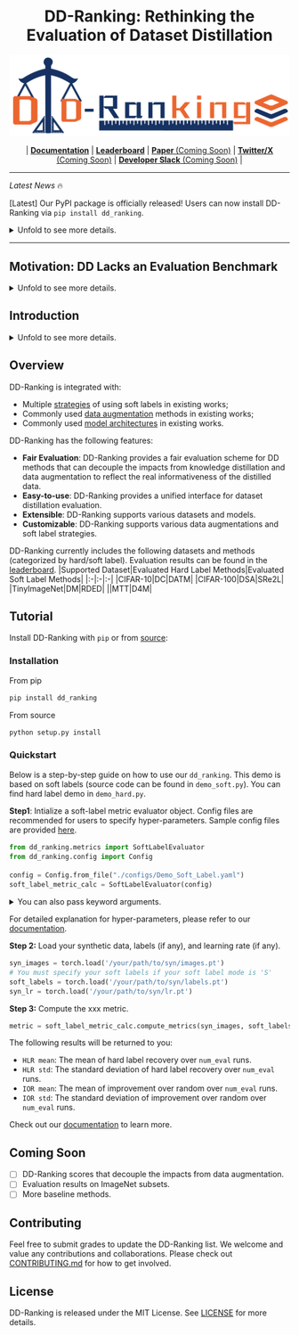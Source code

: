 # <center>DD-Ranking: Rethinking the Evaluation of Dataset Distillation</center>

<p align="center">
  <picture>
  <!-- Dark theme logo -->
    <source media="(prefers-color-scheme: dark)" srcset="static/logo.png">
    <!-- Light theme logo -->
    <img alt="DD-Ranking" src="static/logo.png"%>
  </picture>
</p>

<!-- <h3 align="center">
Fair and benchmark for dataset distillation.
</h3> -->
<p align="center">
| <a href="https://nus-hpc-ai-lab.github.io/DD-Ranking/"><b>Documentation</b></a> | <a href="https://huggingface.co/spaces/Soptq/DD-Ranking"><b>Leaderboard</b></a> | <a href=""><b>Paper </b> (Coming Soon)</a> | <a href=""><b>Twitter/X</b> (Coming Soon)</a> | <a href=""><b>Developer Slack</b> (Coming Soon)</a> |
</p>


---

*Latest News* 🔥

[Latest] Our PyPI package is officially released! Users can now install DD-Ranking via `pip install dd_ranking`.

<details>
<summary>Unfold to see more details.</summary>
<br>

- [2025/01] Our PyPI package is officially released! Users can now install DD-Ranking via `pip install dd_ranking`.

- [2024/12] We officially released DD-Ranking! DD-Ranking provides us a new benchmark decoupling the impacts from knowledge distillation and data augmentation.
</details>

---

## Motivation: DD Lacks an Evaluation Benchmark

<details>
<summary>Unfold to see more details.</summary>
<br>
Dataset Distillation (DD) aims to condense a large dataset into a much smaller one, which allows a model to achieve comparable performance after training on it. DD has gained extensive attention since it was proposed. With some foundational methods such as DC, DM, and MTT, various works have further pushed this area to a new standard with their novel designs.

![history](./static/history.png)

Notebaly, more and more methods are transitting from "hard label" to "soft label" in dataset distillation, especially during evaluation. **Hard labels** are categorical, having the same format of the real dataset. **Soft labels** are outputs of a pre-trained teacher model. 
Recently, Deng et al., pointed out that "a label is worth a thousand images". They showed analytically that soft labels are exetremely useful for accuracy improvement. 

However, since the essence of soft labels is **knowledge distillation**, we find that when applying the same evaluation method to randomly selected data, the test accuracy also improves significantly (see the figure above).

This makes us wonder: **Can the test accuracy of the model trained on distilled data reflect the real informativeness of the distilled data?**

Additionally, we have discoverd unfairness of using only test accuracy to demonstrate one's performance from the following three aspects:
1. Results of using hard and soft labels are not directly comparable since soft labels introduce teacher knowledge.
2. Strategies of using soft labels are diverse. For instance, different objective functions are used during evaluation, such as soft Cross-Entropy and Kullback–Leibler divergence. Also, one image may be mapped to one or multiple soft labels.
3. Different data augmentations are used during evaluation.

Motivated by this, we propose DD-Ranking, a new benchmark for DD evaluation. DD-Ranking provides a fair evaluation scheme for DD methods that can decouple the impacts from knowledge distillation and data augmentation to reflect the real informativeness of the distilled data.

</details>

## Introduction

<details>
<summary>Unfold to see more details.</summary>
<br>
DD-Ranking (DD, *i.e.*, Dataset Distillation) is an integrated and easy-to-use benchmark for dataset distillation. It aims to provide a fair evaluation scheme for DD methods that can decouple the impacts from knowledge distillation and data augmentation to reflect the real informativeness of the distilled data.

<!-- Hard label is tested -->
<!-- Keep the same compression ratio, comparing with random selection -->
### Benchmark

Revisit the original goal of dataset distillation: 
> The idea is to synthesize a small number of data points that do not need to come from the correct data distribution, but will, when given to the learning algorithm as training data, approximate the model trained on the original data. (Wang et al., 2020)
>

The evaluation method for DD-Ranking is grounded in the essence of dataset distillation, aiming to better reflect the informativeness of the synthesized data by assessing the following two aspects:  
1. The degree to which the original dataset is recovered under hard labels (hard label recovery): $\text{HLR}=\text{Acc.}{\text{full-hard}}-\text{Acc.}{\text{syn-hard}}$.  

2. The improvement over random selection when using personalized evaluation methods (improvement over random): $\text{IOR}=\text{Acc.}{\text{syn-any}}-\text{Acc.}{\text{rdm-any}}$.
$\text{Acc.}$ is the accuracy of models trained on different samples. Samples' marks are as follows:
- $\text{full-hard}$: Full dataset with hard labels;
- $\text{syn-hard}$: Synthetic dataset with hard labels;
- $\text{syn-any}$: Synthetic dataset with personalized evaluation methods (hard or soft labels);
- $\text{rdm-any}$: Randomly selected dataset (under the same compression ratio) with the same personalized evaluation methods.

DD-Ranking uses a weight sum of $\text{IOR}$ and $-\text{HLR}$ to rank different methods:
$\alpha = w\text{IOR}-(1-w)\text{HLR}, \quad w \in [0, 1]$

Formally, the **DD-Ranking Score (DDRS)** is defined as:
$(e^{\alpha}-e^{-1}) / (e - e^{-1})$

By default, we set $w = 0.5$ on the leaderboard, meaning that both $\text{IOR}$ and $\text{HLR}$ are equally important. Users can adjust the weights to emphasize one aspect on the leaderboard.

</details>

## Overview

DD-Ranking is integrated with:
<!-- Uniform Fair Labels: loss on soft label -->
<!-- Data Aug. -->
- Multiple [strategies](https://github.com/NUS-HPC-AI-Lab/DD-Ranking/tree/main/dd_ranking/loss) of using soft labels in existing works;
- Commonly used [data augmentation](https://github.com/NUS-HPC-AI-Lab/DD-Ranking/tree/main/dd_ranking/aug) methods in existing works;
- Commonly used [model architectures](https://github.com/NUS-HPC-AI-Lab/DD-Ranking/blob/main/dd_ranking/utils/networks.py) in existing works.

DD-Ranking has the following features:
- **Fair Evaluation**: DD-Ranking provides a fair evaluation scheme for DD methods that can decouple the impacts from knowledge distillation and data augmentation to reflect the real informativeness of the distilled data.
- **Easy-to-use**: DD-Ranking provides a unified interface for dataset distillation evaluation.
- **Extensible**: DD-Ranking supports various datasets and models.
- **Customizable**: DD-Ranking supports various data augmentations and soft label strategies.

DD-Ranking currently includes the following datasets and methods (categorized by hard/soft label). Evaluation results can be found in the [leaderboard](https://huggingface.co/spaces/Soptq/DD-Ranking).
|Supported Dataset|Evaluated Hard Label Methods|Evaluated Soft Label Methods|
|:-|:-|:-|
|CIFAR-10|DC|DATM|
|CIFAR-100|DSA|SRe2L|
|TinyImageNet|DM|RDED|
||MTT|D4M|



## Tutorial

Install DD-Ranking with `pip` or from [source](https://github.com/NUS-HPC-AI-Lab/DD-Ranking/tree/main):

### Installation

From pip

```bash
pip install dd_ranking
```

From source

```bash
python setup.py install
```
### Quickstart

Below is a step-by-step guide on how to use our `dd_ranking`. This demo is based on soft labels (source code can be found in `demo_soft.py`). You can find hard label demo in `demo_hard.py`.

**Step1**: Intialize a soft-label metric evaluator object. Config files are recommended for users to specify hyper-parameters. Sample config files are provided [here](https://github.com/NUS-HPC-AI-Lab/DD-Ranking/tree/main/configs).

```python
from dd_ranking.metrics import SoftLabelEvaluator
from dd_ranking.config import Config

config = Config.from_file("./configs/Demo_Soft_Label.yaml")
soft_label_metric_calc = SoftLabelEvaluator(config)
```

<details>
<summary>You can also pass keyword arguments.</summary>

```python
device = "cuda"
method_name = "DATM"                    # Specify your method name
ipc = 10                                # Specify your IPC
dataset = "CIFAR10"                     # Specify your dataset name
syn_data_dir = "./data/CIFAR10/IPC10/"  # Specify your synthetic data path
real_data_dir = "./datasets"            # Specify your dataset path
model_name = "ConvNet-3"                # Specify your model name
teacher_dir = "./teacher_models"		# Specify your path to teacher model chcekpoints
im_size = (32, 32)                      # Specify your image size
dsa_params = {                          # Specify your data augmentation parameters
    "prob_flip": 0.5,
    "ratio_rotate": 15.0,
    "saturation": 2.0,
    "brightness": 1.0,
    "contrast": 0.5,
    "ratio_scale": 1.2,
    "ratio_crop_pad": 0.125,
    "ratio_cutout": 0.5
}
save_path = f"./results/{dataset}/{model_name}/IPC{ipc}/dm_hard_scores.csv"

""" We only list arguments that usually need specifying"""
soft_label_metric_calc = SoftLabelEvaluator(
    dataset=dataset,
    real_data_path=real_data_dir, 
    ipc=ipc,
    model_name=model_name,
    soft_label_criterion='sce',  # Use Soft Cross Entropy Loss
    soft_label_mode='S',         # Use one-to-one image to soft label mapping
    data_aug_func='dsa',         # Use DSA data augmentation
    aug_params=dsa_params,       # Specify dsa parameters
    im_size=im_size,
    stu_use_torchvision=False,
    tea_use_torchvision=False,
    teacher_dir='./teacher_models',
    device=device,
    save_path=save_path
)
```
</details>

For detailed explanation for hyper-parameters, please refer to our <a href="">documentation</a>.

**Step 2:** Load your synthetic data, labels (if any), and learning rate (if any).

```python
syn_images = torch.load('/your/path/to/syn/images.pt')
# You must specify your soft labels if your soft label mode is 'S'
soft_labels = torch.load('/your/path/to/syn/labels.pt')
syn_lr = torch.load('/your/path/to/syn/lr.pt')
```

**Step 3:** Compute the xxx metric.

```python
metric = soft_label_metric_calc.compute_metrics(syn_images, soft_labels=soft_labels, syn_lr=syn_lr)
```

The following results will be returned to you:
- `HLR mean`: The mean of hard label recovery over `num_eval` runs.
- `HLR std`: The standard deviation of hard label recovery over `num_eval` runs.
- `IOR mean`: The mean of improvement over random over `num_eval` runs.
- `IOR std`: The standard deviation of improvement over random over `num_eval` runs.
<!-- - `IOR/HLR mean`: The mean of IOR/HLR over `num_eval` runs.
- `IOR/HLR std`: The standard deviation of IOR/HLR over `num_eval` runs. -->

Check out our <span style="color: #ff0000;">[documentation](https://nus-hpc-ai-lab.github.io/DD-Ranking/)</span> to learn more.

## Coming Soon
- [ ] DD-Ranking scores that decouple the impacts from data augmentation.
- [ ] Evaluation results on ImageNet subsets.
- [ ] More baseline methods.

## Contributing

<!-- Only PR for the 1st version of DD-Ranking -->
Feel free to submit grades to update the DD-Ranking list. We welcome and value any contributions and collaborations.
Please check out [CONTRIBUTING.md](./CONTRIBUTING.md) for how to get involved.

## License

DD-Ranking is released under the MIT License. See [LICENSE](./LICENSE) for more details.

<!-- ## Acknowledgement

DD-Ranking is a community project. The compute resources for development and testing are supported by the following organizations. Thanks for your support! -->

<!-- Note: Please sort them in alphabetical order. -->
<!-- Note: Please keep these consistent with docs/source/community/sponsors.md -->

<!-- - First Org.

We also have an official fundraising venue through <span style="color: #ff0000;">[TODO]：</span>[the collection website](). We plan to use the fund to support the development, maintenance, and adoption of DD-Ranking. -->

<!-- Paper to be added -->
<!-- If a pre-print is wanted, a digital asset could be released first. -->

<!-- ## Citation

If you use DD-Ranking for your research, please cite our [paper]():
```bibtex
@inproceedings{,
  title={DD-Ranking: },
  author={},
  booktitle={},
  year={2024}
}
```

<!-- ## Contact Us

**Community Discussions**: Engage with other users on <span style="color: #ff0000;">[TODO]：</span>[Discord]() for discussions.

**Coordination of Contributions and Development**: Use <span style="color: #ff0000;">[TODO]：</span>[Slack]() for coordinating contributions and managing development efforts.

**Collaborations and Partnerships**: For exploring collaborations or partnerships, reach out via <span style="color: #ff0000;">[TODO]：</span>[email]().

**Technical Queries and Feature Requests**: Utilize GitHub issues or discussions for addressing technical questions and proposing new features.

**Security Disclosures**: Report security vulnerabilities through GitHub's security advisory feature. -->
